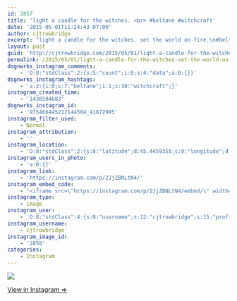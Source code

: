 ```yaml
---
id: 2857
title: 'light a candle for the witches. <br> #beltane #witchcraft'
date: '2015-05-01T11:24:43-07:00'
author: cjtrowbridge
excerpt: "light a candle for the witches. set the world on fire.\n#beltane #witchcraft"
layout: post
guid: 'http://cjtrowbridge.com/2015/05/01/light-a-candle-for-the-witches-set-the-world-on-fire-beltane-witchcraft/'
permalink: /2015/05/01/light-a-candle-for-the-witches-set-the-world-on-fire-beltane-witchcraft/
dsgnwrks_instagram_comments:
    - 'O:8:"stdClass":2:{s:5:"count";i:0;s:4:"data";a:0:{}}'
dsgnwrks_instagram_hashtags:
    - 'a:2:{i:0;s:7:"beltane";i:1;s:10:"witchcraft";}'
instagram_created_time:
    - '1430504683'
dsgnwrks_instagram_id:
    - '975466445212144504_41872995'
instagram_filter_used:
    - Normal
instagram_attribution:
    - ''
instagram_location:
    - 'O:8:"stdClass":2:{s:8:"latitude";d:45.4459355;s:9:"longitude";d:-122.6260793;}'
instagram_users_in_photo:
    - 'a:0:{}'
instagram_link:
    - 'https://instagram.com/p/2JjZBNLtN4/'
instagram_embed_code:
    - "<iframe src=\"https://instagram.com/p/2JjZBNLtN4/embed/\" width=\"612\" height=\"710\" frameborder=\"0\" scrolling=\"no\" allowtransparency=\"true\"></iframe>\n"
instagram_type:
    - image
instagram_user:
    - 'O:8:"stdClass":4:{s:8:"username";s:12:"cjtrowbridge";s:15:"profile_picture";s:106:"https://igcdn-photos-d-a.akamaihd.net/hphotos-ak-xfa1/t51.2885-19/11142832_982055641807211_397757686_a.jpg";s:2:"id";s:8:"41872995";s:9:"full_name";s:13:"CJ Trowbridge";}'
instagram_username:
    - cjtrowbridge
instagram_image_id:
    - '2858'
categories:
    - Instagram
---
```


[![](http://blog.cjtrowbridge.com/wp-content/uploads/2015/05/11195833_787839234647862_562457339_n.jpg)](https://instagram.com/p/2JjZBNLtN4/)

[View in Instagram ⇒](https://instagram.com/p/2JjZBNLtN4/)